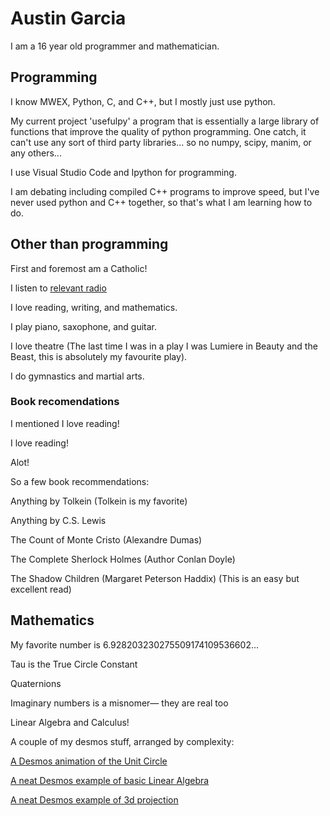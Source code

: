 # Austin Garcia

I am a 16 year old programmer and mathematician.

## Programming

I know MWEX, Python, C, and C++, but I mostly just use python.

My current project 'usefulpy' a program that is essentially a large library of functions that improve the quality of python programming. One catch, it can't use any sort of third party libraries... so no numpy, scipy, manim, or any others... 

I use Visual Studio Code and Ipython for programming.

I am debating including compiled C++ programs to improve speed, but I've never used python and C++ together, so that's what I am learning how to do.

## Other than programming

First and foremost am a Catholic! 

I listen to [relevant radio](https://relevantradio.com/)

I love reading, writing, and mathematics.

I play piano, saxophone, and guitar. 

I love theatre (The last time I was in a play I was Lumiere in Beauty and the Beast, this is absolutely my favourite play). 

I do gymnastics and martial arts.

### Book recomendations

I mentioned I love reading!

I love reading!

Alot!

So a few book recommendations:

Anything by Tolkein (Tolkein is my favorite)

Anything by C.S. Lewis

The Count of Monte Cristo (Alexandre Dumas)

The Complete Sherlock Holmes (Author Conlan Doyle)

The Shadow Children (Margaret Peterson Haddix) (This is an easy but excellent read)

## Mathematics

My favorite number is 6.928203230275509174109536602... 

Tau is the True Circle Constant

Quaternions

Imaginary numbers is a misnomer— they are real too

Linear Algebra and Calculus!

A couple of my desmos stuff, arranged by complexity:

[A Desmos animation of the Unit Circle](https://www.desmos.com/calculator/lzorsicscy)

[A neat Desmos example of basic Linear Algebra](https://www.desmos.com/calculator/0qj4jdzyxh)

[A neat Desmos example of 3d projection](https://www.desmos.com/calculator/kwds1oqnx3)
